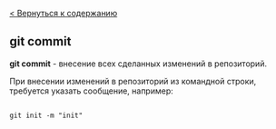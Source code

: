[< Вернуться к содержанию](./readme.md)

## git commit

**git commit** - внесение всех сделанных изменений в репозиторий.

При внесении изменений в репозиторий из командной строки, требуется указать сообщение, например:

```bash=

git init -m "init"
```